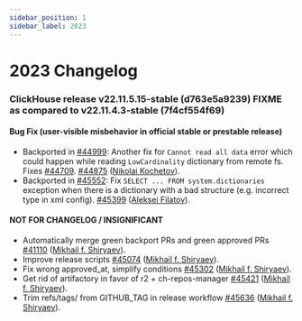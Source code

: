 ```yaml
---
sidebar_position: 1
sidebar_label: 2023
---
```


# 2023 Changelog

### ClickHouse release v22.11.5.15-stable (d763e5a9239) FIXME as compared to v22.11.4.3-stable (7f4cf554f69)

#### Bug Fix (user-visible misbehavior in official stable or prestable release)

* Backported in [#44999](https://github.com/ClickHouse/ClickHouse/issues/44999): Another fix for `Cannot read all data` error which could happen while reading `LowCardinality` dictionary from remote fs. Fixes [#44709](https://github.com/ClickHouse/ClickHouse/issues/44709). [#44875](https://github.com/ClickHouse/ClickHouse/pull/44875) ([Nikolai Kochetov](https://github.com/KochetovNicolai)).
* Backported in [#45552](https://github.com/ClickHouse/ClickHouse/issues/45552): Fix `SELECT ... FROM system.dictionaries` exception when there is a dictionary with a bad structure (e.g. incorrect type in xml config). [#45399](https://github.com/ClickHouse/ClickHouse/pull/45399) ([Aleksei Filatov](https://github.com/aalexfvk)).

#### NOT FOR CHANGELOG / INSIGNIFICANT

* Automatically merge green backport PRs and green approved PRs [#41110](https://github.com/ClickHouse/ClickHouse/pull/41110) ([Mikhail f. Shiryaev](https://github.com/Felixoid)).
* Improve release scripts [#45074](https://github.com/ClickHouse/ClickHouse/pull/45074) ([Mikhail f. Shiryaev](https://github.com/Felixoid)).
* Fix wrong approved_at, simplify conditions [#45302](https://github.com/ClickHouse/ClickHouse/pull/45302) ([Mikhail f. Shiryaev](https://github.com/Felixoid)).
* Get rid of artifactory in favor of r2 + ch-repos-manager [#45421](https://github.com/ClickHouse/ClickHouse/pull/45421) ([Mikhail f. Shiryaev](https://github.com/Felixoid)).
* Trim refs/tags/ from GITHUB_TAG in release workflow [#45636](https://github.com/ClickHouse/ClickHouse/pull/45636) ([Mikhail f. Shiryaev](https://github.com/Felixoid)).
